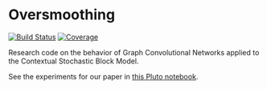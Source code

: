 # Oversmoothing

[![Build Status](https://github.com/gdalle/Oversmoothing.jl/actions/workflows/Test.yml/badge.svg?branch=main)](https://github.com/gdalle/Oversmoothing.jl/actions/workflows/Test.yml?query=branch%3Amain)
[![Coverage](https://codecov.io/gh/gdalle/Oversmoothing.jl/branch/main/graph/badge.svg)](https://app.codecov.io/gh/gdalle/Oversmoothing.jl)

Research code on the behavior of Graph Convolutional Networks applied to the Contextual Stochastic Block Model.

See the experiments for our paper in [this Pluto notebook](https://gdalle.github.io/Oversmoothing.jl/experiments/notebook.html).